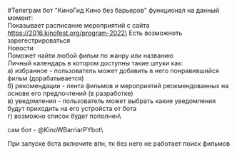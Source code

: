 #Телеграм бот "КиноГид Кино без барьеров" 
функционал на данный момент:\
Показывает расписание мероприятий с сайта https://2016.kinofest.org/program-2022\
Есть возможноть зарегестрироваться\
Новости\
Поможет найти любой фильм по жанру или названию\
Личный календарь в котором доступны такие штуки как:\
  a) избранное - пользователь может добавить в него понравившийся фильм (дорабатывается)\
  б) рекомендации - лента фильмов и мероприятий реокмендованных на основе его предпочтений (в разработке)\
  в) уведомления - пользователь может выбрать какие уведомления будут приходить на его устройста от бота\
  г) возможно список будет пополнен\

  сам бот - @KinoWBarriarPYbot\

При запуске бота включите впн, тк без него не работает поиск фильмов
